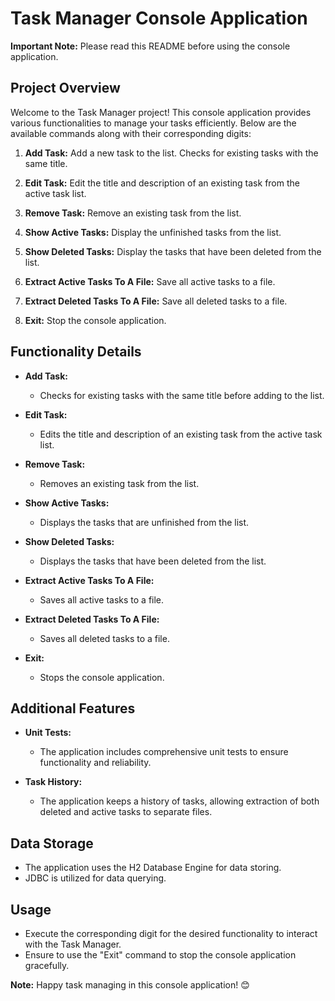 # Task Manager Console Application

**Important Note:** Please read this README before using the console application.

## Project Overview

Welcome to the Task Manager project! This console application provides various functionalities to manage your tasks efficiently. Below are the available commands along with their corresponding digits:

1. **Add Task:** Add a new task to the list. Checks for existing tasks with the same title.

2. **Edit Task:** Edit the title and description of an existing task from the active task list.

3. **Remove Task:** Remove an existing task from the list.

4. **Show Active Tasks:** Display the unfinished tasks from the list.

5. **Show Deleted Tasks:** Display the tasks that have been deleted from the list.

6. **Extract Active Tasks To A File:** Save all active tasks to a file.

7. **Extract Deleted Tasks To A File:** Save all deleted tasks to a file.

8. **Exit:** Stop the console application.

## Functionality Details

- **Add Task:**
  - Checks for existing tasks with the same title before adding to the list.

- **Edit Task:**
  - Edits the title and description of an existing task from the active task list.

- **Remove Task:**
  - Removes an existing task from the list.

- **Show Active Tasks:**
  - Displays the tasks that are unfinished from the list.

- **Show Deleted Tasks:**
  - Displays the tasks that have been deleted from the list.

- **Extract Active Tasks To A File:**
  - Saves all active tasks to a file.

- **Extract Deleted Tasks To A File:**
  - Saves all deleted tasks to a file.

- **Exit:**
  - Stops the console application.

## Additional Features

- **Unit Tests:**
  - The application includes comprehensive unit tests to ensure functionality and reliability.

- **Task History:**
  - The application keeps a history of tasks, allowing extraction of both deleted and active tasks to separate files.

## Data Storage

- The application uses the H2 Database Engine for data storing.
- JDBC is utilized for data querying.

## Usage

- Execute the corresponding digit for the desired functionality to interact with the Task Manager.
- Ensure to use the "Exit" command to stop the console application gracefully.

**Note:** Happy task managing in this console application! 😊
